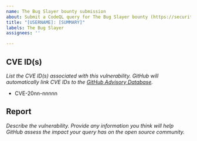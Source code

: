 ```yaml
---
name: The Bug Slayer bounty submission
about: Submit a CodeQL query for The Bug Slayer bounty (https://securitylab.github.com/bounties)
title: "[USERNAME]: [SUMMARY]"
labels: The Bug Slayer
assignees: ''

---
```


## CVE ID(s)

*List the CVE ID(s) associated with this vulnerability. GitHub will automatically link CVE IDs to the [GitHub Advisory Database](https://github.com/advisories).*

- CVE-20nn-nnnnn

## Report

*Describe the vulnerability. Provide any information you think will help GitHub assess the impact your query has on the open source community.*
